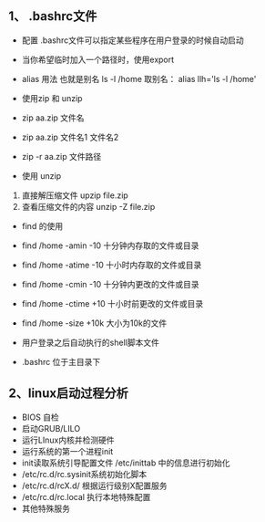## 1、 .bashrc文件
- 配置 .bashrc文件可以指定某些程序在用户登录的时候自动启动
- 当你希望临时加入一个路径时，使用export

- alias 用法 也就是别名
    ls -l /home 
 取别名： alias llh='ls -l /home'
 
- 使用zip 和 unzip

- zip aa.zip 文件名
- zip aa.zip 文件名1 文件名2
- zip -r aa.zip  文件路径

- 使用 unzip 
1. 直接解压缩文件
upzip file.zip
2. 查看压缩文件的内容
 unzip -Z file.zip 
 
 - find 的使用 
 - find /home -amin -10 十分钟内存取的文件或目录
 - find /home -atime -10 十小时内存取的文件或目录
 - find /home -cmin -10 十分钟内更改的文件或目录
 - find /home -ctime +10 十小时前更改的文件或目录
 - find  /home -size +10k 大小为10k的文件
 
 - 用户登录之后自动执行的shell脚本文件
  - .bashrc 位于主目录下
  
 ## 2、linux启动过程分析
 - BIOS 自检
 - 启动GRUB/LILO
 - 运行LInux内核并检测硬件
 - 运行系统的第一个进程init
 - init读取系统引导配置文件 /etc/inittab 中的信息进行初始化
 - /etc/rc.d/rc.sysinit系统初始化脚本
 - /etc/rc.d/rcX.d/ 根据运行级别X配置服务
 - /etc/rc.d/rc.local 执行本地特殊配置
 - 其他特殊服务